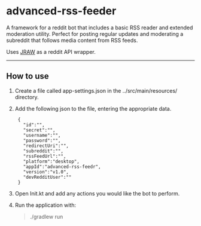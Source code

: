 # advanced-rss-feeder

A framework for a reddit bot that includes a basic RSS reader and extended moderation utility.
Perfect for posting regular updates and moderating a subreddit that follows media content from RSS feeds.

Uses [JRAW](https://github.com/mattbdean/JRAW) as a reddit API wrapper.

---

## How to use

1. Create a file called app-settings.json in the ../src/main/resources/ directory.

2. Add the following json to the file, entering the appropriate data.

        {
          "id":"",
          "secret":"",
          "username":"",
          "password":"",
          "redirectUri":"",
          "subreddit":"",
          "rssFeedUrl":"",
          "platform":"desktop",
          "appId":"advanced-rss-feedr",
          "version":"v1.0",
          "devRedditUser":""
        }

3. Open Init.kt and add any actions you would like the bot to perform.

4. Run the application with:

    > ./gradlew run

